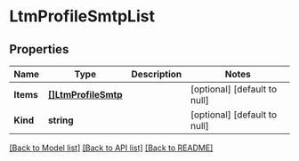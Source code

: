# LtmProfileSmtpList

## Properties
Name | Type | Description | Notes
------------ | ------------- | ------------- | -------------
**Items** | [**[]LtmProfileSmtp**](ltm_profile_smtp.md) |  | [optional] [default to null]
**Kind** | **string** |  | [optional] [default to null]

[[Back to Model list]](../README.md#documentation-for-models) [[Back to API list]](../README.md#documentation-for-api-endpoints) [[Back to README]](../README.md)


